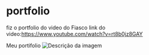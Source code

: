 # portfolio
fiz o portfolio do video do Fiasco
link do video:https://www.youtube.com/watch?v=rt8b0jz8GAY

Meu portifolio
<img src="https://github.com/Jailsonr12/portfolio/assets/104799776/e2acbdd9-2447-48bf-9fdc-ea9ed46f55fd" alt="Descrição da imagem">
